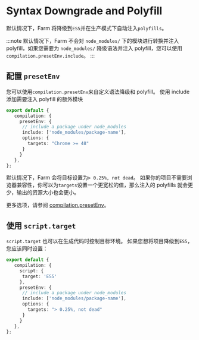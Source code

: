 # Syntax Downgrade and Polyfill
默认情况下，Farm 将降级到`ES5`并在生产模式下自动注入`polyfills`。

:::note
默认情况下，Farm 不会对 `node_modules/` 下的模块进行转换并注入 polyfill，如果您需要为 `node_modules/` 降级语法并注入 polyfill，您可以使用 `compilation.presetEnv.include`。
:::

## 配置 `presetEnv`
您可以使用`compilation.presetEnv`来自定义语法降级和 polyfill。 使用 include 添加需要注入 polyfill 的额外模块

```ts title="farm.config.ts"
export default {
   compilation: {
     presetEnv: {
      // include a package under node_modules
      include: ['node_modules/package-name'],
      options: {
        targets: "Chrome >= 48"
      }
     }
   },
};
```

默认情况下，Farm 会将目标设置为`> 0.25%, not dead`。 如果你的项目不需要浏览器兼容性，你可以为`targets`设置一个更宽松的值，那么注入的 polyfills 就会更少，输出的资源大小也会更小。

更多选项，请参阅 [compilation.presetEnv](/docs/config/farm-config#presetenv)。

## 使用 `script.target`
`script.target` 也可以在生成代码时控制目标环境。 如果您想将项目降级到`ES5`，您应该同时设置：

```ts title="farm.config.ts"
export default {
   compilation: {
     script: {
      target: 'ES5'
     },
     presetEnv: {
      // include a package under node_modules
      include: ['node_modules/package-name'],
      options: {
        targets: "> 0.25%, not dead"
      }
     }
   },
};
```